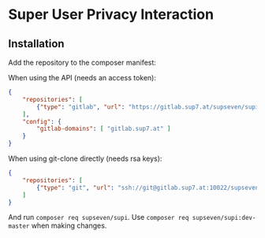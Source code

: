 # Super User Privacy Interaction

## Installation

Add the repository to the composer manifest:

When using the API (needs an access token):

```json
{
    "repositories": [
        {"type": "gitlab", "url": "https://gitlab.sup7.at/supseven/supi"}
    ],
    "config": {
        "gitlab-domains": [ "gitlab.sup7.at" ]
    }
}
```

When using git-clone directly (needs rsa keys):

```json
{
    "repositories": [
        {"type": "git", "url": "ssh://git@gitlab.sup7.at:10022/supseven/supi.git"}
    ]
}
```

And run `composer req supseven/supi`. Use `composer req supseven/supi:dev-master` when making changes.
